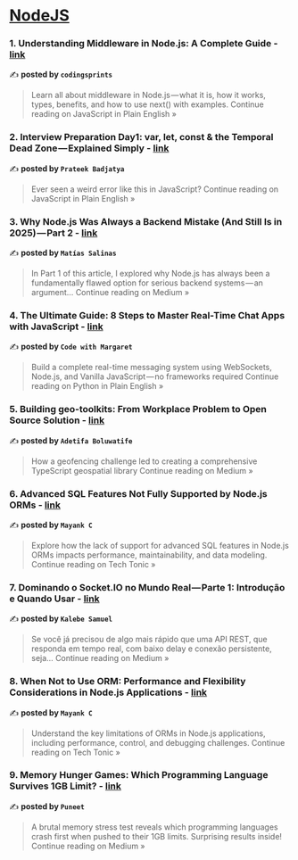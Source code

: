 
<h1><a href=https://medium.com/tag/nodejs/recommended target="_blank" rel="noopener noreferrer">NodeJS</a></h1>
<h3>1. Understanding Middleware in Node.js: A Complete Guide - <a href="https://javascript.plainenglish.io/understanding-middleware-in-node-js-a-complete-guide-32f14529ad8c?source=rss------nodejs-5" target="_blank" rel="noopener noreferrer">link</a></h3>

✍️ **posted by `codingsprints`**

<blockquote>Learn all about middleware in Node.js — what it is, how it works, types, benefits, and how to use next() with examples.
Continue reading on JavaScript in Plain English »</blockquote>

<h3>2. Interview Preparation Day1: var, let, const & the Temporal Dead Zone — Explained Simply - <a href="https://javascript.plainenglish.io/interview-preparation-day1-var-let-const-the-temporal-dead-zone-explained-simply-050bc5868db5?source=rss------nodejs-5" target="_blank" rel="noopener noreferrer">link</a></h3>

✍️ **posted by `Prateek Badjatya`**

<blockquote>Ever seen a weird error like this in JavaScript?
Continue reading on JavaScript in Plain English »</blockquote>

<h3>3. Why Node.js Was Always a Backend Mistake (And Still Is in 2025) — Part 2 - <a href="https://msalinas92.medium.com/why-node-js-was-always-a-backend-mistake-and-still-is-in-2025-part-2-365a89592cb0?source=rss------nodejs-5" target="_blank" rel="noopener noreferrer">link</a></h3>

✍️ **posted by `Matías Salinas`**

<blockquote>In Part 1 of this article, I explored why Node.js has always been a fundamentally flawed option for serious backend systems — an argument…
Continue reading on Medium »</blockquote>

<h3>4. The Ultimate Guide: 8 Steps to Master Real-Time Chat Apps with JavaScript - <a href="https://python.plainenglish.io/the-ultimate-guide-8-steps-to-master-real-time-chat-apps-with-javascript-e98bd0ab1c51?source=rss------nodejs-5" target="_blank" rel="noopener noreferrer">link</a></h3>

✍️ **posted by `Code with Margaret`**

<blockquote>Build a complete real-time messaging system using WebSockets, Node.js, and Vanilla JavaScript — no frameworks required
Continue reading on Python in Plain English »</blockquote>

<h3>5. Building geo-toolkits: From Workplace Problem to Open Source Solution - <a href="https://medium.com/@adetifaboluwatife/building-geo-toolkits-from-workplace-problem-to-open-source-solution-e7d39ee9facf?source=rss------nodejs-5" target="_blank" rel="noopener noreferrer">link</a></h3>

✍️ **posted by `Adetifa Boluwatife`**

<blockquote>How a geofencing challenge led to creating a comprehensive TypeScript geospatial library
Continue reading on Medium »</blockquote>

<h3>6. Advanced SQL Features Not Fully Supported by Node.js ORMs - <a href="https://medium.com/deno-the-complete-reference/advanced-sql-features-not-fully-supported-by-node-js-orms-7e4ae4e380c8?source=rss------nodejs-5" target="_blank" rel="noopener noreferrer">link</a></h3>

✍️ **posted by `Mayank C`**

<blockquote>Explore how the lack of support for advanced SQL features in Node.js ORMs impacts performance, maintainability, and data modeling.
Continue reading on Tech Tonic »</blockquote>

<h3>7.  Dominando o Socket.IO no Mundo Real — Parte 1: Introdução e Quando Usar - <a href="https://medium.com/@kalebesamuellopes/dominando-o-socket-io-no-mundo-real-parte-1-introdu%C3%A7%C3%A3o-e-quando-usar-b3c13d2917a3?source=rss------nodejs-5" target="_blank" rel="noopener noreferrer">link</a></h3>

✍️ **posted by `Kalebe Samuel`**

<blockquote>Se você já precisou de algo mais rápido que uma API REST, que responda em tempo real, com baixo delay e conexão persistente, seja…
Continue reading on Medium »</blockquote>

<h3>8. When Not to Use ORM: Performance and Flexibility Considerations in Node.js Applications - <a href="https://medium.com/deno-the-complete-reference/when-not-to-use-orm-performance-and-flexibility-considerations-in-node-js-applications-4d76b2e7211b?source=rss------nodejs-5" target="_blank" rel="noopener noreferrer">link</a></h3>

✍️ **posted by `Mayank C`**

<blockquote>Understand the key limitations of ORMs in Node.js applications, including performance, control, and debugging challenges.
Continue reading on Tech Tonic »</blockquote>

<h3>9. Memory Hunger Games: Which Programming Language Survives 1GB Limit? - <a href="https://medium.com/@puneetpm/memory-hunger-games-which-programming-language-survives-1gb-limit-8d9faaa2e8da?source=rss------nodejs-5" target="_blank" rel="noopener noreferrer">link</a></h3>

✍️ **posted by `Puneet `**

<blockquote>A brutal memory stress test reveals which programming languages crash first when pushed to their 1GB limits. Surprising results inside!
Continue reading on Medium »</blockquote>

